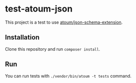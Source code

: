 # test-atoum-json

This project is a test to use [atoum/json-schema-extension](https://github.com/atoum/json-schema-extension).

## Installation

Clone this repository and run `composer install`.

## Run

You can run tests with `./vendor/bin/atoum -t tests` command.
